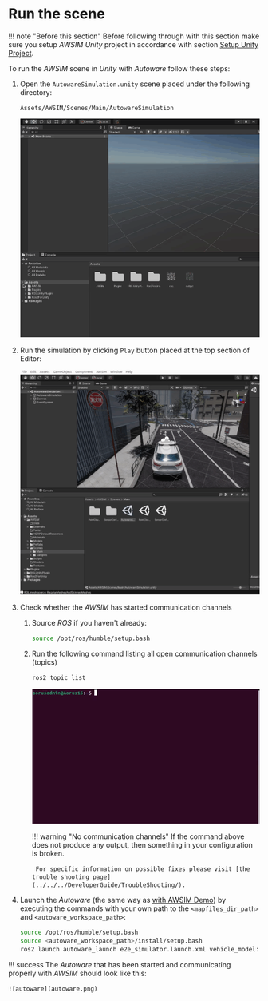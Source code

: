 # Run the scene
!!! note "Before this section"
    Before following through with this section make sure you setup *AWSIM* *Unity* project in accordance with section [Setup Unity Project](../SetupUnityProject/).

To run the *AWSIM* scene in *Unity* with *Autoware* follow these steps:

1. Open the `AutowareSimulation.unity` scene placed under the following directory:

    ```
    Assets/AWSIM/Scenes/Main/AutowareSimulation
    ```

    ![unity open scene](open_unity_scene.gif)

1. Run the simulation by clicking `Play` button placed at the top section of Editor:

    ![unity play scene](unity_play.gif)

1. Check whether the *AWSIM* has started communication channels

    1. Source *ROS* if you haven't already:

        ```bash
        source /opt/ros/humble/setup.bash
        ```

    1. Run the following command listing all open communication channels (topics)

        ```bash
        ros2 topic list
        ```

        ![ros2 topic list](demo_topic_list.gif)

        !!! warning "No communication channels"
            If the command above does not produce any output, then something in your configuration is broken.

            For specific information on possible fixes please visit [the trouble shooting page](../../../DeveloperGuide/TroubleShooting/).

1. Launch the *Autoware* (the same way as [with AWSIM Demo](../../Installation/RunDemo/#run-with-autoware)) by executing the commands with your own path to the `<mapfiles_dir_path>` and `<autoware_workspace_path>`:

    ```bash
    source /opt/ros/humble/setup.bash
    source <autoware_workspace_path>/install/setup.bash
    ros2 launch autoware_launch e2e_simulator.launch.xml vehicle_model:=sample_vehicle sensor_model:=awsim_sensor_kit map_path:=<mapfiles_dir_path>
    ```

!!! success
    The *Autoware* that has been started and communicating properly with *AWSIM* should look like this:

    ![autoware](autoware.png)
